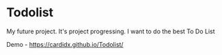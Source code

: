 # Todolist

My future project. It's project progressing. I want to do the best To Do List

Demo - https://cardidx.github.io/Todolist/
